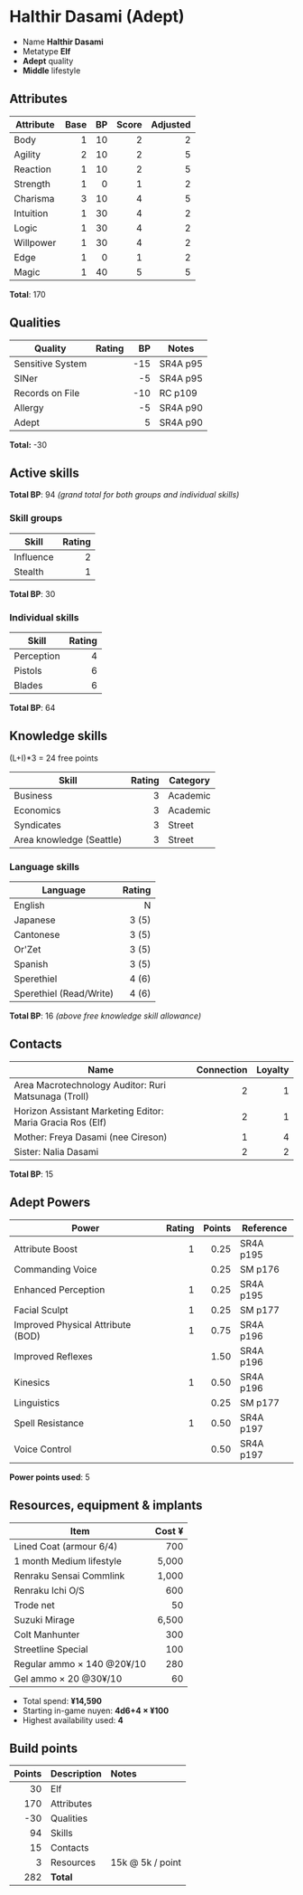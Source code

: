 # Halthir Dasami (Adept)

* Name **Halthir Dasami**
* Metatype **Elf**
* **Adept** quality
* **Middle** lifestyle

## Attributes

| Attribute     | Base  | BP    | Score | Adjusted  |
| ---------     | ----: | ----: | ----: | -------:  |
| Body          | 1     | 10    | 2     | 2         |
| Agility       | 2     | 10    | 2     | 5         |
| Reaction      | 1     | 10    | 2     | 5         |
| Strength      | 1     | 0     | 1     | 2         |
| Charisma      | 3     | 10    | 4     | 5         |
| Intuition     | 1     | 30    | 4     | 2         |
| Logic         | 1     | 30    | 4     | 2         |
| Willpower     | 1     | 30    | 4     | 2         |
| Edge          | 1     | 0     | 1     | 2         |
| Magic         | 1     | 40    | 5     | 5         |

**Total**: 170

## Qualities

| Quality           | Rating    | BP    |  Notes    |
| ---------         | ----:     | ----: | --------- |
| Sensitive System  |           | -15   | SR4A p95  |
| SINer             |           | -5    | SR4A p95  |
| Records on File   |           | -10   | RC p109   |
| Allergy           |           | -5    | SR4A p90  |
| Adept             |           |  5    | SR4A p90  |

**Total:** -30

## Active skills

**Total BP**: 94 _(grand total for both groups and individual skills)_

### Skill groups

| Skill             | Rating    |
| -----             | -----:    |
| Influence         | 2         |
| Stealth           | 1         |

**Total BP**: 30

### Individual skills

| Skill             | Rating    |
| -----             | -----:    |
| Perception        | 4         |
| Pistols           | 6         |
| Blades            | 6         |

**Total BP**: 64

## Knowledge skills 

(L+I)*3 = 24 free points

| Skill                         | Rating    | Category  |
| -----                         | -----:    | --------  |
| Business                      | 3         | Academic  |
| Economics                     | 3         | Academic  |
| Syndicates                    | 3         | Street    |
| Area knowledge (Seattle)      | 3         | Street    |

### Language skills

| Language                      | Rating    |
| -----                         | -----:    |
| English                       | N         |
| Japanese                      | 3 (5)     |
| Cantonese                     | 3 (5)     |
| Or'Zet                        | 3 (5)     |
| Spanish                       | 3 (5)     |
| Sperethiel                    | 4 (6)     |
| Sperethiel (Read/Write)       | 4 (6)     |

**Total BP**: 16 _(above free knowledge skill allowance)_

## Contacts

| Name                                                          | Connection    | Loyalty   |
| -----                                                         | ---------:    | ------:   |
| Area Macrotechnology Auditor: Ruri Matsunaga (Troll)          | 2             | 1         |
| Horizon Assistant Marketing Editor: Maria Gracia Ros (Elf)    | 2             | 1         |
| Mother: Freya Dasami (nee Cireson)                            | 1             | 4         |
| Sister: Nalia Dasami                                          | 2             | 2         |

**Total BP**: 15

## Adept Powers

| Power                             | Rating    | Points    | Reference |
| -----                             | -----:    | -----:    | --------- |
| Attribute Boost                   | 1         | 0.25      | SR4A p195 |
| Commanding Voice                  |           | 0.25      | SM p176   |
| Enhanced Perception               | 1         | 0.25      | SR4A p195 |
| Facial Sculpt                     | 1         | 0.25      | SM p177   |
| Improved Physical Attribute (BOD) | 1         | 0.75      | SR4A p196 |
| Improved Reflexes                 |           | 1.50      | SR4A p196 |
| Kinesics                          | 1         | 0.50      | SR4A p196 |
| Linguistics                       |           | 0.25      | SM p177   |
| Spell Resistance                  | 1         | 0.50      | SR4A p197 |
| Voice Control                     |           | 0.50      | SR4A p197 |

**Power points used**: 5

## Resources, equipment & implants

| Item                              | Cost ¥    |
| ----                              | -----:    |
| Lined Coat (armour 6/4)           | 700       |
| 1 month Medium lifestyle          | 5,000     |
| Renraku Sensai Commlink           | 1,000     |
| Renraku Ichi O/S                  | 600       |
| Trode net                         | 50        |
| Suzuki Mirage                     | 6,500     |
| Colt Manhunter                    | 300       |
| Streetline Special                | 100       |
| Regular ammo × 140 @20¥/10        | 280       |
| Gel ammo × 20 @30¥/10             | 60        |

* Total spend: **¥14,590**
* Starting in-game nuyen: **4d6+4 × ¥100**
* Highest availability used: **4**


## Build points

| Points    | Description          | Notes              |
| -----:    | -----------          | :-----             |
| 30        | Elf                  |                    |
| 170       | Attributes           |                    |
| -30       | Qualities            |                    |
| 94        | Skills               |                    |
| 15        | Contacts             |                    |
| 3         | Resources            | 15k @ 5k / point   |
| 282       | **Total**            |                    |
